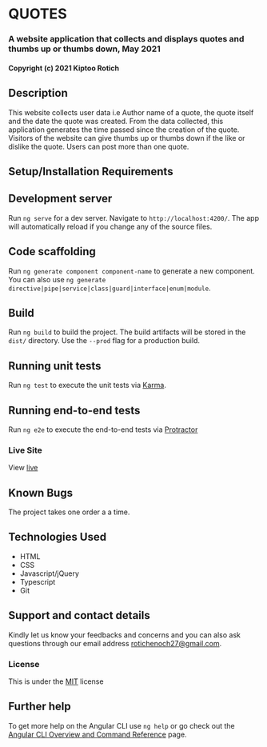 # QUOTES

### A website application that collects and displays quotes and thumbs up or thumbs down, May 2021
#### Copyright (c) 2021 Kiptoo Rotich
## Description
This website collects user data i.e Author name of a quote, the quote itself and the date the quote was created. From the data collected, this application generates the time passed since the creation of the quote. Visitors of the website can give thumbs up or thumbs down if the like or dislike the quote. Users can post more than one quote.

## Setup/Installation Requirements

## Development server

Run `ng serve` for a dev server. Navigate to `http://localhost:4200/`. The app will automatically reload if you change any of the source files.

## Code scaffolding

Run `ng generate component component-name` to generate a new component. You can also use `ng generate directive|pipe|service|class|guard|interface|enum|module`.

## Build

Run `ng build` to build the project. The build artifacts will be stored in the `dist/` directory. Use the `--prod` flag for a production build.

## Running unit tests

Run `ng test` to execute the unit tests via [Karma](https://karma-runner.github.io).

## Running end-to-end tests

Run `ng e2e` to execute the end-to-end tests via [Protractor](http://www.protractortest.org/)
### Live Site
View [live](https://rotich1.github.io/Pizza/)

## Known Bugs
The project takes one order a a time.

## Technologies Used
* HTML
* CSS
* Javascript/jQuery
* Typescript
* Git
  
## Support and contact details
Kindly let us know your feedbacks and concerns and you can also ask questions through our email address rotichenoch27@gmail.com.

### License
This is under the [MIT](LICENSE) license


## Further help

To get more help on the Angular CLI use `ng help` or go check out the [Angular CLI Overview and Command Reference](https://angular.io/cli) page.

